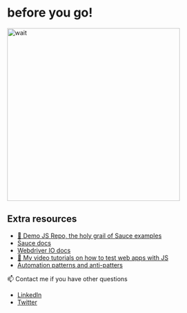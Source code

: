 # before you go!

<img src="https://media.giphy.com/media/fX1JmOTb65KbdDYuGn/giphy.gif" alt="wait" width="400"/>

## Extra resources

- [🥇 Demo JS Repo, the holy grail of Sauce examples](https://github.com/saucelabs-training/demo-js)
- [Sauce docs](https://docs.saucelabs.com/web-apps/automated-testing/selenium/)
- [Webdriver IO docs](https://webdriver.io/docs/gettingstarted)
- [🎦 My video tutorials on how to test web apps with JS](https://www.youtube.com/playlist?list=PLSRQwlkmpdj5ak1Rxahdo6mguhbcCOePR)
- [Automation patterns and anti-patters](https://ultimateqa.com/automation-patterns-antipatterns)

📫 Contact me if you have other questions

- [LinkedIn](https://www.linkedin.com/in/nikolayadvolodkin/)
- [Twitter](https://twitter.com/Nikolay_A00)
